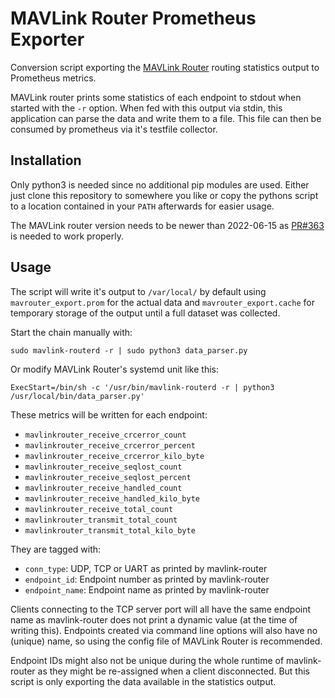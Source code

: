 # MAVLink Router Prometheus Exporter

Conversion script exporting the [MAVLink Router](https://github.com/mavlink-router/mavlink-router) routing statistics output to Prometheus metrics.

MAVLink router prints some statistics of each endpoint to stdout when started with the `-r` option.
When fed with this output via stdin, this application can parse the data and write them to a file.
This file can then be consumed by prometheus via it's testfile collector.


## Installation

Only python3 is needed since no additional pip modules are used.
Either just clone this repository to somewhere you like or copy the pythons script to a location contained in your `PATH` afterwards for easier usage.

The MAVLink router version needs to be newer than 2022-06-15 as [PR#363](https://github.com/mavlink-router/mavlink-router/pull/363) is needed to work properly.


## Usage

The script will write it's output to `/var/local/` by default using `mavrouter_export.prom` for the actual data and `mavrouter_export.cache` for temporary storage of the output until a full dataset was collected.

Start the chain manually with:
```shell
sudo mavlink-routerd -r | sudo python3 data_parser.py
```

Or modify MAVLink Router's systemd unit like this:
```
ExecStart=/bin/sh -c '/usr/bin/mavlink-routerd -r | python3 /usr/local/bin/data_parser.py'
```

These metrics will be written for each endpoint:

- `mavlinkrouter_receive_crcerror_count`
- `mavlinkrouter_receive_crcerror_percent`
- `mavlinkrouter_receive_crcerror_kilo_byte`
- `mavlinkrouter_receive_seqlost_count`
- `mavlinkrouter_receive_seqlost_percent`
- `mavlinkrouter_receive_handled_count`
- `mavlinkrouter_receive_handled_kilo_byte`
- `mavlinkrouter_receive_total_count`
- `mavlinkrouter_transmit_total_count`
- `mavlinkrouter_transmit_total_kilo_byte`

They are tagged with:

- `conn_type`: UDP, TCP or UART as printed by mavlink-router
- `endpoint_id`: Endpoint number as printed by mavlink-router
- `endpoint_name`: Endpoint name as printed by mavlink-router

Clients connecting to the TCP server port will all have the same endpoint name as mavlink-router does not print a dynamic value (at the time of writing this).
Endpoints created via command line options will also have no (unique) name, so using the config file of MAVLink Router is recommended.

Endpoint IDs might also not be unique during the whole runtime of mavlink-router as they might be re-assigned when a client disconnected.
But this script is only exporting the data available in the statistics output.
